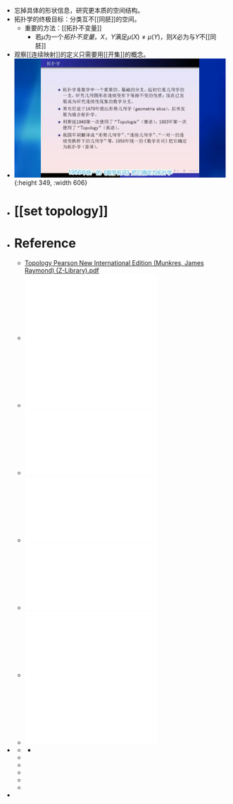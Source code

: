 - 忘掉具体的形状信息，研究更本质的空间结构。
- 拓扑学的终极目标：分类互不[[同胚]]的空间。
	- 重要的方法：[[拓扑不变量]]
		- 若$\mu$为一个*拓扑不变量*，$X$，$Y$满足$\mu(X)\ne\mu(Y)$，则$X$必为与$Y$不[[同胚]]
- 观察[[连续映射]]的定义只需要用[[开集]]的概念。
- ![image.png](../assets/image_1685176652694_0.png){:height 349, :width 606}
- # [[set topology]]
- # Reference
	- [Topology Pearson New International Edition (Munkres, James Raymond) (Z-Library).pdf](../assets/Topology_Pearson_New_International_Edition_(Munkres,_James_Raymond)_(Z-Library)_1688927838769_0.pdf)
	- ![Topology Pearson New International Edition (Munkres, James Raymond) (Z-Library).pdf](../assets/Topology_Pearson_New_International_Edition_(Munkres,_James_Raymond)_(Z-Library)_1695393355802_0.pdf)
	- ![Basic Topology (M. A. Armstrong) (Z-Library).pdf](../assets/Basic_Topology_(M._A._Armstrong)_(Z-Library)_1695393361871_0.pdf)
	- ![Galois groups and fundamental groups (Tamás Szamuely) (Z-Library).pdf](../assets/Galois_groups_and_fundamental_groups_(Tamás_Szamuely)_(Z-Library)_1695393366280_0.pdf)
	- ![Algebraic Topology (EMS Textbooks in Mathematics) (Tammo tom Dieck) (Z-Library).pdf](../assets/Algebraic_Topology_(EMS_Textbooks_in_Mathematics)_(Tammo_tom_Dieck)_(Z-Library)_1695393380634_0.pdf)
	- ![Algebraic topology (Allen Hatcher) (Z-Library).pdf](../assets/Algebraic_topology_(Allen_Hatcher)_(Z-Library)_1695393385187_0.pdf)
	- ![Elements of algebraic topology (Munkres, James R) (Z-Library).pdf](../assets/Elements_of_algebraic_topology_(Munkres,_James_R)_(Z-Library)_1695393389975_0.pdf)
	- ![代数拓扑基础 Elements of Algebraic Topology (James R.Munkres) (Z-Library).pdf](../assets/代数拓扑基础_Elements_of_Algebraic_Topology_(James_R.Munkres)_(Z-Library)_1695393398290_0.pdf)
-
	-
		-
	-
	-
	-
	-
	-
-